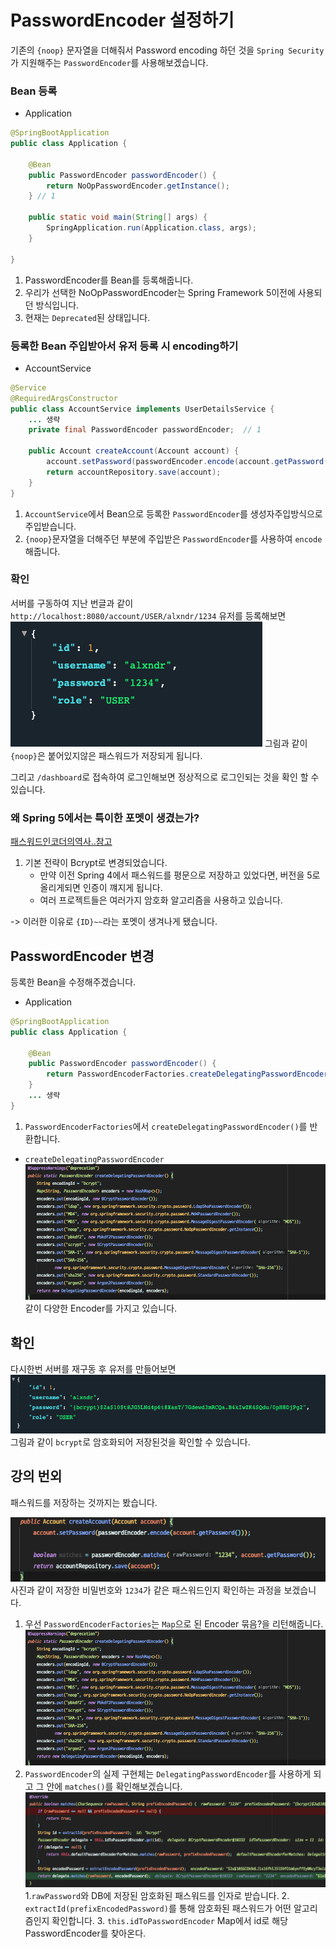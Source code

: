 # PasswordEncoder 설정하기

기존의 `{noop}` 문자열을 더해줘서 Password encoding 하던 것을 `Spring Security`가 지원해주는 
`PasswordEncoder`를 사용해보겠습니다.

### Bean 등록
- Application
```java
@SpringBootApplication
public class Application {

    @Bean
    public PasswordEncoder passwordEncoder() {
        return NoOpPasswordEncoder.getInstance();
    } // 1

    public static void main(String[] args) {
        SpringApplication.run(Application.class, args);
    }

}
```
1. PasswordEncoder를 Bean를 등록해줍니다.
2. 우리가 선택한 NoOpPasswordEncoder는 Spring Framework 5이전에 사용되던 방식입니다.
3. 현재는 `Deprecated`된 상태입니다.

### 등록한 Bean 주입받아서 유저 등록 시 encoding하기
- AccountService
```java
@Service
@RequiredArgsConstructor
public class AccountService implements UserDetailsService {
    ... 생략
    private final PasswordEncoder passwordEncoder;  // 1

    public Account createAccount(Account account) {
        account.setPassword(passwordEncoder.encode(account.getPassword())); // 2
        return accountRepository.save(account);
    }
}
```
1. `AccountService`에서 Bean으로 등록한 `PasswordEncoder`를 생성자주입방식으로 주입받습니다.
2. `{noop}`문자열을 더해주던 부분에 주입받은 `PasswordEncoder`를 사용하여 `encode`해줍니다.

### 확인
서버를 구동하여 지난 번글과 같이 
`http://localhost:8080/account/USER/alxndr/1234` 유저를 등록해보면
![](./images/password-encoder-user.png)
그림과 같이 `{noop}`은 붙어있지않은 패스워드가 저장되게 됩니다.   

그리고 `/dashboard`로 접속하여 로그인해보면 정상적으로 로그인되는 것을 확인 할 수 있습니다.   

### 왜 Spring 5에서는 특이한 포멧이 생겼는가?
[패스워드인코더의역사..참고](https://docs.spring.io/spring-security/site/docs/current/reference/html5/#authentication-password-storage-history)
1. 기본 전략이 Bcrypt로 변경되었습니다.
    - 만약 이전 Spring 4에서 패스워드를 평문으로 저장하고 있었다면, 버전을 5로 올리게되면 인증이 꺠지게 됩니다.
    - 여러 프로젝트들은 여러가지 암호화 알고리즘을 사용하고 있습니다.

-> 이러한 이유로 `{ID}~~`라는 포멧이 생겨나게 됐습니다.

## PasswordEncoder 변경
등록한 Bean을 수정해주겠습니다.
- Application
```java
@SpringBootApplication
public class Application {

    @Bean
    public PasswordEncoder passwordEncoder() {
        return PasswordEncoderFactories.createDelegatingPasswordEncoder();  // 1
    }
    ... 생략
}
```
1. `PasswordEncoderFactories`에서 `createDelegatingPasswordEncoder()`를 반환합니다.

- `createDelegatingPasswordEncoder`
![](./images/delegaingEncoder.png)
같이 다양한 Encoder를 가지고 있습니다.

## 확인
다시한번 서버를 재구동 후 유저를 만들어보면
![](./images/bcrypt_user.png)
그림과 같이 `bcrypt`로 암호화되어 저장된것을 확인할 수 있습니다.


## 강의 번외
패스워드를 저장하는 것까지는 봤습니다.

![](./images/matches.png)
사진과 같이 저장한 비밀번호와 `1234`가 같은 패스워드인지 확인하는 과정을 보겠습니다.

1. 우선 `PasswordEncoderFactories`는 `Map`으로 된 Encoder 묶음?을 리턴해줍니다.
![](./images/delegaingEncoder.png)
2. `PasswordEncoder`의 실제 구현체는 `DelegatingPasswordEncoder`를 사용하게 되고 그 안에 `matches()`를 확인해보겠습니다.
![](./images/match_process.png)
    1.`rawPassword`와 DB에 저장된 암호화된 패스워드를 인자로 받습니다.
    2. `extractId(prefixEncodedPassword)`를 통해 암호화된 패스워드가 어떤 알고리즘인지 확인합니다.
    3. `this.idToPasswordEncoder` Map에서 id로 해당 PasswordEncoder를 찾아온다.
    
